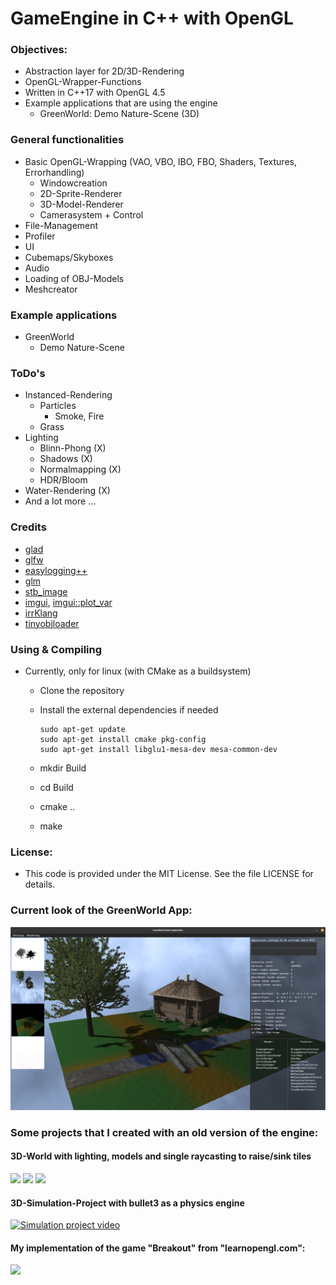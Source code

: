 # GameEngine in C++ with OpenGL

### Objectives:
   - Abstraction layer for 2D/3D-Rendering
   - OpenGL-Wrapper-Functions
   - Written in C++17 with OpenGL 4.5
   - Example applications that are using the engine
     - GreenWorld: Demo Nature-Scene (3D)   

### General functionalities
   - Basic OpenGL-Wrapping (VAO, VBO, IBO, FBO, Shaders, Textures, Errorhandling)
     - Windowcreation
     - 2D-Sprite-Renderer
     - 3D-Model-Renderer
     - Camerasystem + Control
   - File-Management
   - Profiler
   - UI
   - Cubemaps/Skyboxes
   - Audio
   - Loading of OBJ-Models
   - Meshcreator
   
### Example applications  
   - GreenWorld
     - Demo Nature-Scene

### ToDo's
   - Instanced-Rendering
     - Particles
       - Smoke, Fire
     - Grass
   - Lighting
     - Blinn-Phong (X)
     - Shadows (X)
     - Normalmapping (X)
     - HDR/Bloom 
   - Water-Rendering (X)
   - And a lot more ...

### Credits
   - [glad](https://github.com/Dav1dde/glad)
   - [glfw](https://github.com/glfw/glfw)
   - [easylogging++](https://github.com/amrayn/easyloggingpp)
   - [glm](https://github.com/g-truc/glm)   
   - [stb_image](https://github.com/nothings/stb/blob/master/stb_image.h)   
   - [imgui](https://github.com/ocornut/imgui), [imgui::plot_var](https://github.com/ocornut/imgui/wiki/plot_var_example)
   - [irrKlang](https://www.ambiera.com/irrklang/)
   - [tinyobjloader](https://github.com/tinyobjloader/tinyobjloader)

### Using & Compiling
   - Currently, only for linux (with CMake as a buildsystem)
      - Clone the repository
      - Install the external dependencies if needed
                     
            sudo apt-get update
            sudo apt-get install cmake pkg-config
            sudo apt-get install libglu1-mesa-dev mesa-common-dev  
     
      - mkdir Build
      - cd Build
      - cmake ..
      - make
            
### License:
   - This code is provided under the MIT License. See the file LICENSE for details.

### Current look of the GreenWorld App:
![GreenWorld](Res/Screenshots/GreenWorld/Screenshot_GW_019.png)

### Some projects that I created with an old version of the engine:

#### 3D-World with lighting, models and single raycasting to raise/sink tiles
<img src="https://user-images.githubusercontent.com/59279641/77147299-375d0f00-6a8d-11ea-9db8-0d94d04d178b.PNG"/>
<img src="https://user-images.githubusercontent.com/59279641/77147427-7ee39b00-6a8d-11ea-86cd-6ba2ad74efff.PNG"/>
<img src="https://user-images.githubusercontent.com/59279641/77147461-94f15b80-6a8d-11ea-82b8-0a67f637a7c7.PNG"/>  
 
#### 3D-Simulation-Project with bullet3 as a physics engine  
[![Simulation project video](https://user-images.githubusercontent.com/59279641/106173433-34927680-6194-11eb-9cfc-caabc3781d1f.gif)](https://user-images.githubusercontent.com/59279641/106173014-c0f06980-6193-11eb-9ea6-1efb2e17c5a9.mp4)

#### My implementation of the game "Breakout" from "learnopengl.com":
<img src="https://user-images.githubusercontent.com/59279641/91633530-3d1a3180-e9e9-11ea-889c-74dba8e7e700.PNG"/>